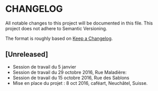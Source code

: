 # CHANGELOG 

All notable changes to this project will be documented in this file. This project does not adhere to Semantic Versioning.

The format is roughly based on [Keep a Changelog](http://keepachangelog.com/).

## [Unreleased]

- Session de travail du 5 janvier
- Session de travail du 29 octobre 2016, Rue Maladière: 
- Session de travail du 15 octobre 2016, Rue des Sablons
- Mise en place du projet : 8 oct 2016, caféart, Neuchâtel, Suisse.








